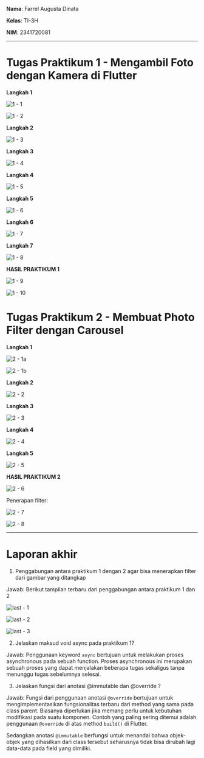 **Nama**: Farrel Augusta Dinata

**Kelas**: TI-3H

**NIM**: 2341720081

---

# Tugas Praktikum 1 - Mengambil Foto dengan Kamera di Flutter

**Langkah 1**

![1 - 1](docs/img/practicum-01/01.png)

![1 - 2](docs/img/practicum-01/02.png)

**Langkah 2**

![1 - 3](docs/img/practicum-01/03.png)

**Langkah 3**

![1 - 4](docs/img/practicum-01/04.png)

**Langkah 4**

![1 - 5](docs/img/practicum-01/05.png)

**Langkah 5**

![1 - 6](docs/img/practicum-01/06.png)

**Langkah 6**

![1 - 7](docs/img/practicum-01/07.png)

**Langkah 7**

![1 - 8](docs/img/practicum-01/08.png)

**HASIL PRAKTIKUM 1**

![1 - 9](docs/img/practicum-01/09.png)

![1 - 10](docs/img/practicum-01/10.png)


# Tugas Praktikum 2 - Membuat Photo Filter dengan Carousel

**Langkah 1**

![2 - 1a](docs/img/practicum-02/01-a.png)

![2 - 1b](docs/img/practicum-02/01-b.png)

**Langkah 2**

![2 - 2](docs/img/practicum-02/02.png)

**Langkah 3**

![2 - 3](docs/img/practicum-02/03.png)

**Langkah 4**

![2 - 4](docs/img/practicum-02/04.png)

**Langkah 5**

![2 - 5](docs/img/practicum-02/05.png)

**HASIL PRAKTIKUM 2**

![2 - 6](docs/img/practicum-02/06.png)

Penerapan filter:

![2 - 7](docs/img/practicum-02/07.png)

![2 - 8](docs/img/practicum-02/08.png)

---

# Laporan akhir

1. Penggabungan antara praktikum 1 dengan 2 agar bisa menerapkan filter dari gambar yang ditangkap

Jawab: Berikut tampilan terbaru dari penggabungan antara praktikum 1 dan 2

![last - 1](docs/img/last/01.png)

![last - 2](docs/img/last/02.png)

![last - 3](docs/img/last/03.png)

2. Jelaskan maksud void async pada praktikum 1?

Jawab: Penggunaan keyword `async` bertujuan untuk melakukan proses asynchronous pada sebuah function. Proses asynchronous ini merupakan sebuah proses yang dapat menjalakan beberapa tugas sekaligus tanpa menunggu tugas sebelumnya selesai.

3. Jelaskan fungsi dari anotasi @immutable dan @override ?

Jawab: Fungsi dari penggunaan anotasi `@override` bertujuan untuk mengimplementasikan fungsionalitas terbaru dari method yang sama pada class parent. Biasanya diperlukan jika memang perlu untuk kebutuhan modifikasi pada suatu komponen. Contoh yang paling sering ditemui adalah penggunaan `@override` di atas method `build()` di Flutter. 

Sedangkan anotasi `@immutable` berfungsi untuk menandai bahwa objek-objek yang dihasilkan dari class tersebut seharusnya tidak bisa dirubah lagi data-data pada field yang dimiliki.
